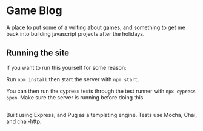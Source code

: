 # Game Blog

A place to put some of a writing about games, and something to get me back into building javascript projects after the holidays.

## Running the site

If you want to run this yourself for some reason:

Run `npm install` then start the server with `npm start`.

You can then run the cypress tests through the test runner with `npx cypress open`. Make sure the server is running before doing this.

##

Built using Express, and Pug as a templating engine.
Tests use Mocha, Chai, and chai-http.
